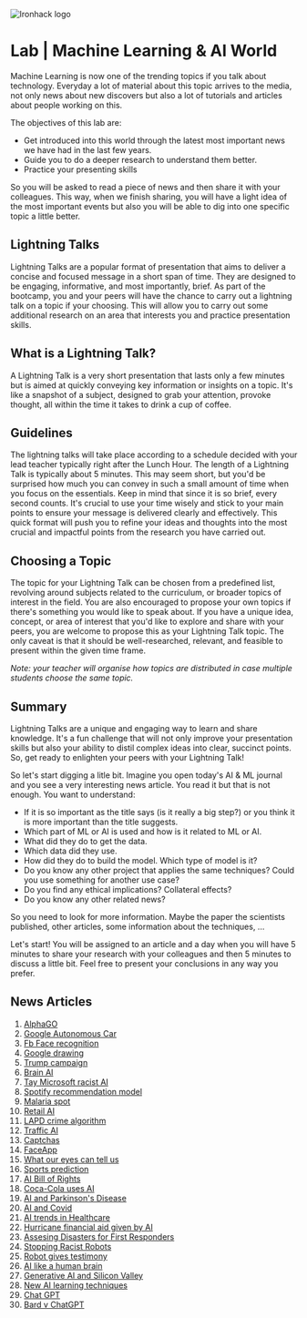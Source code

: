 ![Ironhack logo](https://i.imgur.com/1QgrNNw.png)

# Lab | Machine Learning & AI World
Machine Learning is now one of the trending topics if you talk about technology. Everyday a lot of material about this topic arrives to the media, not only news about new discovers but also a lot of tutorials and articles about people working on this.

The objectives of this lab are:
* Get introduced into this world through the latest most important news we have had in the last few years.
* Guide you to do a deeper research to understand them better.
* Practice your presenting skills

So you will be asked to read a piece of news and then share it with your colleagues. This way, when we finish sharing, you will have a light idea of the most important events but also you will be able to dig into one specific topic a little better.

## Lightning Talks 

Lightning Talks are a popular format of presentation that aims to deliver a concise and focused message in a short span of time. They are designed to be engaging, informative, and most importantly, brief. As part of the bootcamp, you and your peers will have the chance to carry out a lightning talk on a topic if your choosing. This will allow you to carry out some additional research on an area that interests you and practice presentation skills.

## What is a Lightning Talk?

A Lightning Talk is a very short presentation that lasts only a few minutes but is aimed at quickly conveying key information or insights on a topic. It's like a snapshot of a subject, designed to grab your attention, provoke thought, all within the time it takes to drink a cup of coffee.

## Guidelines

The lightning talks will take place according to a schedule decided with your lead teacher typically right after the Lunch Hour. The length of a Lightning Talk is typically about 5 minutes. This may seem short, but you'd be surprised how much you can convey in such a small amount of time when you focus on the essentials. Keep in mind that since it is so brief, every second counts. It's crucial to use your time wisely and stick to your main points to ensure your message is delivered clearly and effectively. This quick format will push you to refine your ideas and thoughts into the most crucial and impactful points from the research you have carried out.

## Choosing a Topic

The topic for your Lightning Talk can be chosen from a predefined list, revolving around  subjects related to the curriculum, or broader topics of interest in the field. You are also encouraged to propose your own topics if there's something you would like to speak about. If you have a unique idea, concept, or area of interest that you'd like to explore and share with your peers, you are welcome to propose this as your Lightning Talk topic. The only caveat is that it should be well-researched, relevant, and feasible to present within the given time frame.

*Note: your teacher will organise how topics are distributed in case multiple students choose the same topic.*

## Summary

Lightning Talks are a unique and engaging way to learn and share knowledge. It's a fun challenge that will not only improve your presentation skills but also your ability to distil complex ideas into clear, succinct points. So, get ready to enlighten your peers with your Lightning Talk!

So let's start digging a litle bit. Imagine you open today's AI & ML journal and you see a very interesting news article. You read it but that is not enough. You want to understand:
* If it is so important as the title says (is it really a big step?) or you think it is more important than the title suggests.
* Which part of ML or AI is used and how is it related to ML or AI.
* What did they do to get the data.
* Which data did they use.
* How did they do to build the model. Which type of model is it?
* Do you know any other project that applies the same techniques? Could you use something for another use case?
* Do you find any ethical implications? Collateral effects?
* Do you know any other related news?

So you need to look for more information. Maybe the paper the scientists published, other articles, some information about the techniques, ...

Let's start! You will be assigned to an article and a day when you will have 5 minutes to share your research with your colleagues and then 5 minutes to discuss a little bit. Feel free to present your conclusions in any way you prefer.

## News Articles
1. [AlphaGO](https://www.blog.google/technology/ai/alphago-machine-learning-game-go/)
2. [Google Autonomous Car](https://www.iflscience.com/technology/google-has-developed-self-driving-car/)
3. [Fb Face recognition](https://gizmodo.com/facebooks-new-face-recognition-features-what-we-do-an-1823359911)
4. [Google drawing](https://www.theverge.com/2017/4/11/15263434/google-ai-autodraw-doodle-bot-drawing-image-recognition)
5. [Trump campaign](https://hackernoon.com/did-donald-trump-use-artificial-intelligence-to-win-the-election-8008c2c0bf59)
6. [Brain AI](https://www.iflscience.com/brain/artificial-intelligence-recreates-images-from-inside-the-human-brain/)
7. [Tay Microsoft racist AI](https://www.theverge.com/2016/3/24/11297050/tay-microsoft-chatbot-racist)
8. [Spotify recommendation model](https://medium.com/@terry.foley555/spotify-algorithms-5f38b6b6db58)
9. [Malaria spot](https://www.sciencedaily.com/releases/2016/04/160425095546.htm)
10. [Retail AI](https://www.indigo9digital.com/blog/artificialintelligence)
11. [LAPD crime algorithm](https://www.wired.com/story/los-angeles-police-department-predictive-policing/)
12. [Traffic AI](https://motherboard.vice.com/en_us/article/jp3dn7/new-ai-algorithm-beats-even-the-worlds-worst-traffic)
13. [Captchas](https://www.techradar.com/news/captcha-if-you-can-how-youve-been-training-ai-for-years-without-realising-it)
14. [FaceApp](https://techcrunch.com/2017/02/08/faceapp-uses-neural-networks-for-photorealistic-selfie-tweaks/?guccounter=1)
15. [What our eyes can tell us](https://medium.com/health-ai/googles-ai-can-see-through-your-eyes-what-doctors-can-t-c1031c0b3df4)
16. [Sports prediction](https://techxplore.com/news/2022-10-algorithms-sports-teams-accuracy.html)
17. [AI Bill of Rights](https://techxplore.com/news/2022-10-white-house-unveils-artificial-intelligence.html)
18. [Coca-Cola uses AI](https://www.artificialintelligence-news.com/2019/05/07/how-coca-cola-is-using-ai-to-stay-at-the-top-of-the-soft-drinks-market/)
19. [AI and Parkinson's Disease](https://news.mit.edu/2022/artificial-intelligence-can-detect-parkinsons-from-breathing-patterns-0822)
20. [AI and Covid](https://medium.datadriveninvestor.com/how-china-used-artificial-intelligence-to-combat-covid-19-f5ebc1ef93d)
21. [AI trends in Healthcare](https://towardsdatascience.com/3-ai-trendsthat-will-revolutionise-healthcare-da4198dbb31d)
22. [Hurricane financial aid given by AI](https://www.wired.com/story/hurricane-ian-destroyed-homes-google-algorithms-sent-money/)
23. [Assesing Disasters for First Responders](https://techxplore.com/news/2022-10-machine-accurate-hurricane.html)
24. [Stopping Racist Robots](https://www.wired.com/story/how-to-stop-robots-becoming-racist/)
25. [Robot gives testimony](https://news.sky.com/story/ai-robot-ai-da-is-about-to-make-history-giving-evidence-to-a-house-of-lords-inquiry-12717525)
26. [AI like a human brain](https://www.wired.com/story/self-taught-ai-may-have-a-lot-in-common-with-the-human-brain/)
27. [Generative AI and Silicon Valley](https://www.cnbc.com/2022/10/08/generative-ai-silicon-valleys-next-trillion-dollar-companies.html)
28. [New AI learning techniques](https://news.mit.edu/2022/machine-learning-edge-microcontroller-1004)
29. [Chat GPT](https://www.cnbc.com/2023/02/08/what-is-chatgpt-viral-ai-chatbot-at-heart-of-microsoft-google-fight.html)
30. [Bard v ChatGPT](https://medium.com/the-generator/google-bard-first-impressions-will-it-kill-chatgpt-59c16ae76e3e)
